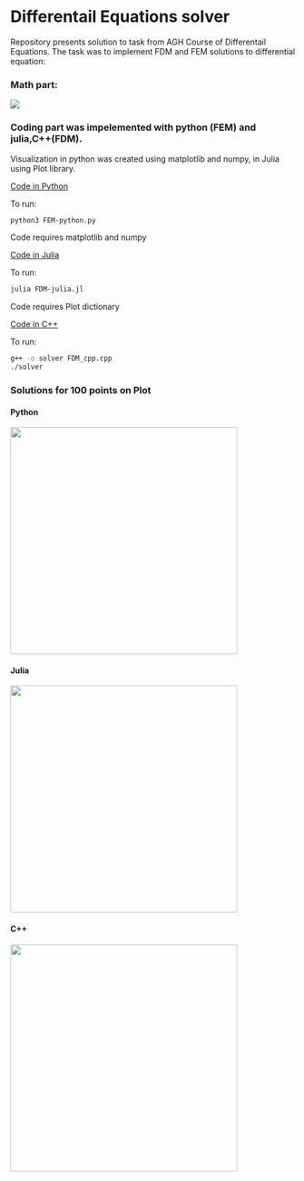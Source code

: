 # Differentail Equations solver
Repository presents solution to task from AGH Course of Differentail Equations. The task was to implement FDM and FEM solutions to differential equation:
### Math part:


<img src="[sciezka/do/obrazu.png](https://github.com/mcjwsn/Differential-Equations-FDM-and-FEM-solutions-with-Python-Julia-Cpp/blob/main/Math.png]" style='alignement: center'>

### Coding part was impelemented with python (FEM) and julia,C++(FDM).
Visualization in python was created using matplotlib and numpy, in Julia using Plot library.

[Code in Python](https://przykladowa-strona.p][https://github.com/mcjwsn/Differential-Equations-FDM-and-FEM-solutions-with-Python-Julia-Cpp/blob/main/FEM-python.py)

To run:
```bash
python3 FEM-python.py
```
Code requires matplotlib and numpy

[Code in Julia](https://github.com/mcjwsn/Differential-Equations-FDM-and-FEM-solutions-with-Python-Julia-Cpp/blob/main/FDM_julia.jl)

To run:
```bash
julia FDM-julia.jl
```
Code requires Plot dictionary

[Code in C++](https://github.com/mcjwsn/Differential-Equations-FDM-and-FEM-solutions-with-Python-Julia-Cpp/blob/main/FDM_cpp.cpp)

To run:
```bash
g++ -o solver FDM_cpp.cpp
./solver
```
### Solutions for 100 points on Plot
#### Python
<img src="[sciezka/do/obrazu.png](https://github.com/mcjwsn/Differential-Equations-FDM-and-FEM-solutions-with-Python-Julia-Cpp/blob/main/FEM_python_chart.png)" width="400" height="400">

#### Julia
<img src="[sciezka/do/obrazu.png](https://github.com/mcjwsn/Differential-Equations-FDM-and-FEM-solutions-with-Python-Julia-Cpp/blob/main/FDM_julia_chart.png)" width="400" height="400">

#### C++
<img src="[sciezka/do/obrazu.png](https://github.com/mcjwsn/Differential-Equations-FDM-and-FEM-solutions-with-Python-Julia-Cpp/blob/main/FDM_cpp_chart.png)" width="400" height="400">
